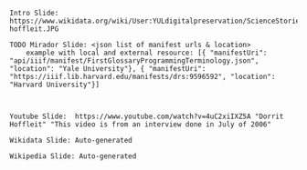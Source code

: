 

    Intro Slide: https://www.wikidata.org/wiki/User:YULdigitalpreservation/ScienceStories#/media/File:Dorrit-hoffleit.JPG

    TODO Mirador Slide: <json list of manifest urls & location>
        example with local and external resource: [{ "manifestUri": "api/iiif/manifest/FirstGlossaryProgrammingTerminology.json", "location": "Yale University"}, { "manifestUri": "https://iiif.lib.harvard.edu/manifests/drs:9596592", "location": "Harvard University"}]

   

    Youtube Slide:  https://www.youtube.com/watch?v=4uC2xiIXZ5A "Dorrit Hoffleit" "This video is from an interview done in July of 2006"

    Wikidata Slide: Auto-generated

    Wikipedia Slide: Auto-generated
